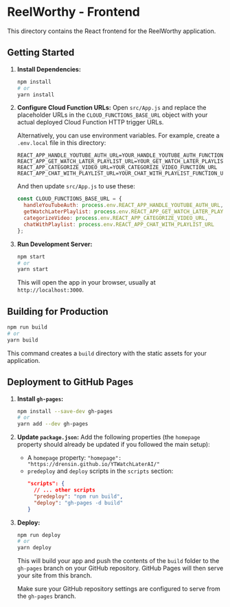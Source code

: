 # ReelWorthy - Frontend

This directory contains the React frontend for the ReelWorthy application.

## Getting Started

1.  **Install Dependencies:**
    ```bash
    npm install
    # or
    yarn install
    ```

2.  **Configure Cloud Function URLs:**
    Open `src/App.js` and replace the placeholder URLs in the `CLOUD_FUNCTIONS_BASE_URL` object with your actual deployed Cloud Function HTTP trigger URLs.

    Alternatively, you can use environment variables. For example, create a `.env.local` file in this directory:
    ```
    REACT_APP_HANDLE_YOUTUBE_AUTH_URL=YOUR_HANDLE_YOUTUBE_AUTH_FUNCTION_URL
    REACT_APP_GET_WATCH_LATER_PLAYLIST_URL=YOUR_GET_WATCH_LATER_PLAYLIST_FUNCTION_URL
    REACT_APP_CATEGORIZE_VIDEO_URL=YOUR_CATEGORIZE_VIDEO_FUNCTION_URL
    REACT_APP_CHAT_WITH_PLAYLIST_URL=YOUR_CHAT_WITH_PLAYLIST_FUNCTION_URL
    ```
    And then update `src/App.js` to use these:
    ```javascript
    const CLOUD_FUNCTIONS_BASE_URL = {
      handleYouTubeAuth: process.env.REACT_APP_HANDLE_YOUTUBE_AUTH_URL,
      getWatchLaterPlaylist: process.env.REACT_APP_GET_WATCH_LATER_PLAYLIST_URL,
      categorizeVideo: process.env.REACT_APP_CATEGORIZE_VIDEO_URL,
      chatWithPlaylist: process.env.REACT_APP_CHAT_WITH_PLAYLIST_URL
    };
    ```

3.  **Run Development Server:**
    ```bash
    npm start
    # or
    yarn start
    ```
    This will open the app in your browser, usually at `http://localhost:3000`.

## Building for Production

```bash
npm run build
# or
yarn build
```
This command creates a `build` directory with the static assets for your application.

## Deployment to GitHub Pages

1.  **Install `gh-pages`:**
    ```bash
    npm install --save-dev gh-pages
    # or
    yarn add --dev gh-pages
    ```

2.  **Update `package.json`:**
    Add the following properties (the `homepage` property should already be updated if you followed the main setup):
    *   A `homepage` property: `"homepage": "https://drensin.github.io/YTWatchLaterAI/"`
    *   `predeploy` and `deploy` scripts in the `scripts` section:
        ```json
        "scripts": {
          // ... other scripts
          "predeploy": "npm run build",
          "deploy": "gh-pages -d build"
        }
        ```

3.  **Deploy:**
    ```bash
    npm run deploy
    # or
    yarn deploy
    ```
    This will build your app and push the contents of the `build` folder to the `gh-pages` branch on your GitHub repository. GitHub Pages will then serve your site from this branch.

    Make sure your GitHub repository settings are configured to serve from the `gh-pages` branch.
